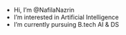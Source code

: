 - Hi, I’m @NafilaNazrin
- I’m interested in Artificial Intelligence
- I’m currently pursuing B.tech AI & DS

<!---
NafilaNazrin/NafilaNazrin is a ✨ special ✨ repository because its `README.md` (this file) appears on your GitHub profile.
You can click the Preview link to take a look at your changes.
--->
